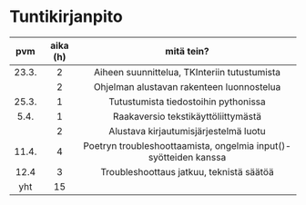 # Tuntikirjanpito  
  
| pvm      | aika (h) | mitä tein? |
| :-------: | :-------: | :--------:  |
| 23.3.    | 2        | Aiheen suunnittelua, TKInteriin tutustumista  |
|      | 2        | Ohjelman alustavan rakenteen luonnostelua |
|  25.3.    | 1        | Tutustumista tiedostoihin pythonissa  |
|5.4. | 1 | Raakaversio tekstikäyttöliittymästä |
|     | 2 | Alustava kirjautumisjärjestelmä luotu
|11.4. | 4 | Poetryn troubleshoottaamista, ongelmia input()-syötteiden kanssa |
|12.4 | 3 | Troubleshoottaus jatkuu, teknistä säätöä
| yht      | 15        |            |  
